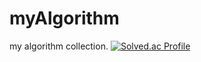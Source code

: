 # myAlgorithm
my algorithm collection.
[![Solved.ac Profile](http://mazassumnida.wtf/api/v2/generate_badge?boj=백준아이디)](https://solved.ac//)
